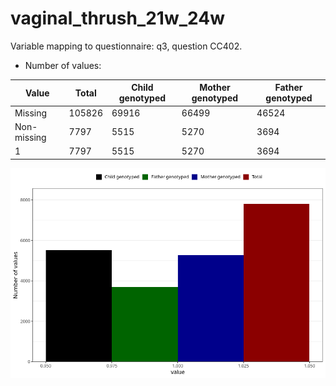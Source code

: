 # vaginal_thrush_21w_24w
Variable mapping to questionnaire: q3, question CC402.
- Number of values:

| Value | Total | Child genotyped | Mother genotyped | Father genotyped |
| ----- | ----- | --------------- | ---------------- | ---------------- |
| Missing | 105826 | 69916 | 66499 | 46524 |
| Non-missing | 7797 | 5515 | 5270 | 3694 |
| 1 | 7797 | 5515 | 5270 | 3694 |



![](vaginal_thrush_21w_24w_n.png)




